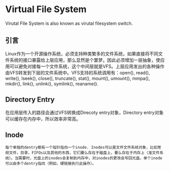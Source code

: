 # Virtual File System

Virutal FIle System is also known as virutal filesystem switch.

## 引言

Linux作为一个开源操作系统，必须支持种类繁多的文件系统，如果直接将不同文件系统的接口暴露给上层应用，那么显然是个噩梦。因此必须增加一层抽象，使应用可以避免对接每一个文件系统，这个中间层就是VFS。上层应用发出的各种操作由VFS转发到下层的文件系统中。VFS支持的系统调用有：open(), read(), write(), lseek(), close(),
truncate(), stat(), mount(), umount(), mmpa(), mkdir(), link(), unlink(), symlink(), reaname().

## Directory Entry

  在应用层传入的路径会通过VFS转换成Direcoty entry对象，Directory entry对象可以缓存在内存中，所以效率非常高。

## Inode

    每个单独的dentry都有一个指针指向一个inode. Inodes可以是文件文件系统对象，比如常规文件，目录，FIFOs以及其他的东西，它们要么存在于磁盘上，要么存在于内存上（准文件系统）。当需要时，光盘上的inodes会复制到内存中，对inodes的更改会写回光盘。单个inode可以由多个dentry指向（例如，硬链接执行此操作）。
